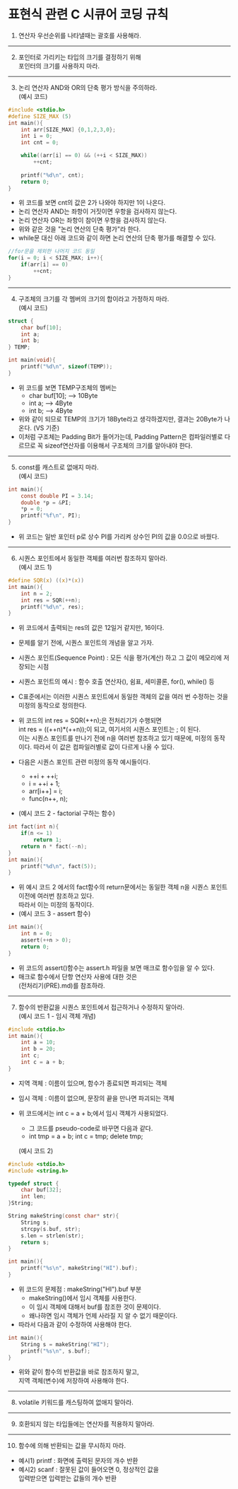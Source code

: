 표현식 관련 C 시큐어 코딩 규칙
======

1. 연산자 우선순위를 나타낼때는 괄호를 사용해라.
<hr/>

2. 포인터로 가리키는 타입의 크기를 결정하기 위해   
   포인터의 크기를 사용하지 마라.
<hr/>

3. 논리 연산자 AND와 OR의 단축 평가 방식을 주의하라.   
   (예시 코드)
```C
#include <stdio.h>
#define SIZE_MAX (5)
int main(){
    int arr[SIZE_MAX] {0,1,2,3,0};
    int i = 0;
    int cnt = 0;

    while((arr[i] == 0) && (++i < SIZE_MAX))
        ++cnt;
    
    printf("%d\n", cnt);
    return 0;
}
```
* 위 코드를 보면 cnt의 값은 2가 나와야 하지만 1이 나온다.
* 논리 연산자 AND는 좌항이 거짓이면 우항을 검사하지 않는다.
* 논리 연산자 OR는 좌항이 참이면 우항을 검사하지 않는다.
* 위와 같은 것을 "논리 연산의 단축 평가"라 한다.
* while문 대신 아래 코드와 같이 하면 논리 연산의 단축 평가를 해결할 수 있다.
```C
//for문을 제외한 나머지 코드 동일
for(i = 0; i < SIZE_MAX; i++){
    if(arr[i] == 0)
        ++cnt;
}
```
<hr/>

4. 구조체의 크기를 각 멤버의 크기의 합이라고 가정하지 마라.   
   (예시 코드)
```C
struct {
    char buf[10];
    int a;
    int b;
} TEMP;

int main(void){
    printf("%d\n", sizeof(TEMP));
}
```
* 위 코드를 보면 TEMP구조체의 멤버는 
   * char buf[10]; --> 10Byte
   * int a; --> 4Byte
   * int b; --> 4Byte
* 위와 같이 되므로 TEMP의 크기가 18Byte라고 생각하겠지만, 결과는 20Byte가 나온다. (VS 기준)
* 이처럼 구조체는 Padding Bit가 들어가는데, Padding Pattern은 컴파일러별로 다르므로 꼭 sizeof연산자를 이용해서 구조체의 크기를 알아내야 한다.
<hr/>

5. const를 캐스트로 없애지 마라.   
   (예시 코드)
```C
int main(){
    const double PI = 3.14;
    double *p = &PI;
    *p = 0;
    printf("%f\n", PI);
}
```
* 위 코드는 일반 포인터 p로 상수 PI를 가리켜 상수인 PI의    값을 0.0으로 바꿨다.
<hr/>

6. 시퀀스 포인트에서 동일한 객체를 여러번 참조하지 말아라.   
    (예시 코드 1)
```C
#define SQR(x) ((x)*(x))
int main(){
    int n = 2;
    int res = SQR(++n);
    printf("%d\n", res);
}
```

* 위 코드에서 출력되는 res의 값은 12일거 같지만, 16이다.
* 문제를 알기 전에, 시퀀스 포인트의 개념을 알고 가자.
* 시퀀스 포인트(Sequence Point) : 모든 식을 평가(계산) 하고 그 값이 메모리에 저장되는 시점
* 시퀀스 포인트의 예시 : 함수 호출 연산자(), 쉼표, 세미콜론, for(), while() 등
* C표준에서는 이러한 시퀀스 포인트에서 동일한 객체의 값을 여러 번 수정하는 것을 미정의 동작으로 정의한다.
* 위 코드의 int res = SQR(++n);은 전처리기가 수행되면   
  int res = ((++n)*(++n));이 되고, 여기서의 시퀀스 포인트는 ; 이 된다.   
  이는 시퀀스 포인트를 만나기 전에 n을 여러번 참조하고 있기 때문에, 미정의 동작이다. 따라서 이 값은 컴파일러별로 값이 다르게 나올 수 있다.
* 다음은 시퀀스 포인트 관련 미정의 동작 예시들이다.   
   * ++i + ++i;
   * i = ++i + 1;
   * arr[i++] = i;
   * func(n++, n);
        
* (예시 코드 2 - factorial 구하는 함수)
```C
int fact(int n){
    if(n <= 1)
        return 1;
    return n * fact(--n);
}
int main(){
    printf("%d\n", fact(5));
}
```
* 위 예시 코드 2 에서의 fact함수의 return문에서는 동일한 객체 n을 시퀀스 포인트 이전에 여러번 참조하고 있다.   
따라서 이는 미정의 동작이다.
* (예시 코드 3 - assert 함수)
```C
int main(){
    int n = 0;
    assert(++n > 0);
    return 0;
}
```
* 위 코드의 assert()함수는 assert.h 파일을 보면 매크로 함수임을 알 수 있다.
* 매크로 함수에서 단항 연산자 사용에 대한 것은   
  (전처리기(PRE).md)를 참조하라.
<hr/>

7. 함수의 반환값을 시퀀스 포인트에서 접근하거나 수정하지 말아라.   
   (예시 코드 1 - 임시 객체 개념)
```C
#include <stdio.h>
int main(){
    int a = 10;
    int b = 20;
    int c;
    int c = a + b;
}
```
* 지역 객체 : 이름이 있으며, 함수가 종료되면 파괴되는 객체
* 임시 객체 : 이름이 없으며, 문장의 끝을 만나면 파괴되는 객체
* 위 코드에서는 int c = a + b;에서 임시 객체가 사용되었다.   
  * 그 코드를 pseudo-code로 바꾸면 다음과 같다.   
  * int tmp = a + b; int c = tmp; delete tmp;  
   
   (예시 코드 2)   
```C
#include <stdio.h>
#include <string.h>

typedef struct {
    char buf[32];
    int len;
}String;

String makeString(const char* str){
    String s;
    strcpy(s.buf, str);
    s.len = strlen(str);
    return s;
}

int main(){
    printf("%s\n", makeString("HI").buf);
}
``` 
* 위 코드의 문제점 : makeString("HI").buf 부분
  * makeString()에서 임시 객체를 사용한다.
  * 이 임시 객체에 대해서 buf를 참조한 것이 문제이다.
  * 왜나햐면 임시 객체가 언제 사라질 지 알 수 없기 때문이다.
* 따라서 다음과 같이 수정하여 사용해야 한다.
```C
int main(){
    String s = makeString("HI");
    printf("%s\n", s.buf);
}
```
* 위와 같이 함수의 반환값을 바로 참조하지 말고,   
  지역 객체(변수)에 저장하여 사용해야 한다.
<hr/>

8. volatile 키워드를 캐스팅하여 없애지 말아라.
<hr/>

9. 호환되지 않는 타입들에는 연산자를 적용하지 말아라.
<hr/>

10. 함수에 의해 반환되는 값을 무시하지 마라.
* 예시1) printf : 화면에 출력된 문자의 개수 반환
* 예시2) scanf : 잘못된 값이 들어오면 0, 정상적인 값을   
  입력받으면 입력받는 값들의 개수 반환 